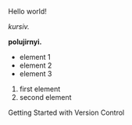 Hello world!

*kursiv.*

**polujirnyi.**

* element 1
* element 2
* element 3

1. first element 
2. second element

Getting Started with Version Control
